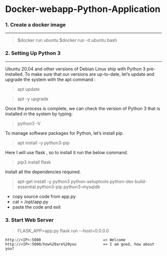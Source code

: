 # Docker-webapp-Python-Application

### 1. Create a docker image 
---
> $docker run ubuntu
> $docker run -it ubuntu bash


### 2. Setting Up Python 3
--- 
Ubuntu 20.04 and other versions of Debian Linux ship with Python 3 pre-installed. To make sure that our versions are up-to-date, let’s update and upgrade the system with the apt command :

> apt update

> apt -y upgrade

Once the process is complete, we can check the version of Python 3 that is installed in the system by typing:

> python3 -V 



To manage software packages for Python, let’s install pip.

> apt install -y python3-pip

Here I will use flask , so to install it run the below command.

> pip3 install flask

Install all the dependencies required.

> apt-get install -y python3 python-setuptools python-dev build-essential python3-pip python3-mysqldb

* copy source code from app.py
* cat > /opt/app.py
* paste the code and exit

### 3. Start Web Server

> FLASK_APP=app.py flask run --host=0.0.0.0




```
http://<IP>:5000                            => Welcome
http://<IP>:5000/how%20are%20you            => I am good, how about you?
```









